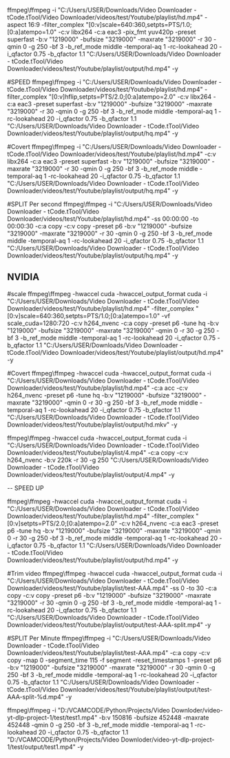 ffmpeg\ffmpeg -i "C:/Users/USER/Downloads/Video Downloader - tCode.tTool/Video Downloader/videos/test/Youtube/playlist/hd.mp4" -aspect 16:9 -filter_complex "[0:v]scale=640:360,setpts=PTS/1.0;[0:a]atempo=1.0" -c:v libx264 -c:a eac3 -pix_fmt yuv420p -preset superfast -b:v "1219000" -bufsize "3219000" -maxrate "3219000" -r 30 -qmin 0 -g 250 -bf 3 -b_ref_mode middle -temporal-aq 1 -rc-lookahead 20 -i_qfactor 0.75 -b_qfactor 1.1 "C:/Users/USER/Downloads/Video Downloader - tCode.tTool/Video Downloader/videos/test/Youtube/playlist/output/hd.mp4" -y

#SPEED
ffmpeg\ffmpeg -i "C:/Users/USER/Downloads/Video Downloader - tCode.tTool/Video Downloader/videos/test/Youtube/playlist/hd.mp4" -filter_complex "[0:v]hflip,setpts=PTS/2.0;[0:a]atempo=2.0" -c:v libx264 -c:a eac3 -preset superfast -b:v "1219000" -bufsize "3219000" -maxrate "3219000" -r 30 -qmin 0 -g 250 -bf 3 -b_ref_mode middle -temporal-aq 1 -rc-lookahead 20 -i_qfactor 0.75 -b_qfactor 1.1 "C:/Users/USER/Downloads/Video Downloader - tCode.tTool/Video Downloader/videos/test/Youtube/playlist/output/hq.mp4" -y

#Covert
ffmpeg\ffmpeg -i "C:/Users/USER/Downloads/Video Downloader - tCode.tTool/Video Downloader/videos/test/Youtube/playlist/hd.mp4" -c:v libx264 -c:a eac3 -preset superfast -b:v "1219000" -bufsize "3219000" -maxrate "3219000" -r 30 -qmin 0 -g 250 -bf 3 -b_ref_mode middle -temporal-aq 1 -rc-lookahead 20 -i_qfactor 0.75 -b_qfactor 1.1 "C:/Users/USER/Downloads/Video Downloader - tCode.tTool/Video Downloader/videos/test/Youtube/playlist/output/hq.mp4" -y

#SPLIT Per second
ffmpeg\ffmpeg -i "C:/Users/USER/Downloads/Video Downloader - tCode.tTool/Video Downloader/videos/test/Youtube/playlist/hd.mp4" -ss 00:00:00 -to 00:00:30 -c:a copy -c:v copy -preset p6 -b:v "1219000" -bufsize "3219000" -maxrate "3219000" -r 30 -qmin 0 -g 250 -bf 3 -b_ref_mode middle -temporal-aq 1 -rc-lookahead 20 -i_qfactor 0.75 -b_qfactor 1.1 "C:/Users/USER/Downloads/Video Downloader - tCode.tTool/Video Downloader/videos/test/Youtube/playlist/output/hq.mp4" -y



## NVIDIA ############################

#scale
ffmpeg\ffmpeg -hwaccel cuda -hwaccel_output_format cuda -i "C:/Users/USER/Downloads/Video Downloader - tCode.tTool/Video Downloader/videos/test/Youtube/playlist/hd.mp4" -filter_complex "[0:v]scale=640:360,setpts=PTS/1.0;[0:a]atempo=1.0" -vf scale_cuda=1280:720 -c:v h264_nvenc -c:a copy -preset p6 -tune hq -b:v "1219000" -bufsize "3219000" -maxrate "3219000" -qmin 0 -r 30 -g 250 -bf 3 -b_ref_mode middle -temporal-aq 1 -rc-lookahead 20 -i_qfactor 0.75 -b_qfactor 1.1 "C:/Users/USER/Downloads/Video Downloader - tCode.tTool/Video Downloader/videos/test/Youtube/playlist/output/hd.mp4" -y

#Covert
ffmpeg\ffmpeg -hwaccel cuda -hwaccel_output_format cuda -i "C:/Users/USER/Downloads/Video Downloader - tCode.tTool/Video Downloader/videos/test/Youtube/playlist/hd.mp4" -c:a acc -c:v h264_nvenc -preset p6 -tune hq -b:v "1219000" -bufsize "3219000" -maxrate "3219000" -qmin 0 -r 30 -g 250 -bf 3 -b_ref_mode middle -temporal-aq 1 -rc-lookahead 20 -i_qfactor 0.75 -b_qfactor 1.1 "C:/Users/USER/Downloads/Video Downloader - tCode.tTool/Video Downloader/videos/test/Youtube/playlist/output/hd.mkv" -y

ffmpeg\ffmpeg -hwaccel cuda -hwaccel_output_format cuda -i "C:/Users/USER/Downloads/Video Downloader - tCode.tTool/Video Downloader/videos/test/Youtube/playlist/4.mp4" -c:a copy -c:v h264_nvenc -b:v 220k -r 30 -g 250 "C:/Users/USER/Downloads/Video Downloader - tCode.tTool/Video Downloader/videos/test/Youtube/playlist/output/4.mp4" -y

-- SPEED UP

ffmpeg\ffmpeg -hwaccel cuda -hwaccel_output_format cuda -i "C:/Users/USER/Downloads/Video Downloader - tCode.tTool/Video Downloader/videos/test/Youtube/playlist/hd.mp4" -filter_complex "[0:v]setpts=PTS/2.0;[0:a]atempo=2.0" -c:v h264_nvenc -c:a eac3 -preset p6 -tune hq -b:v "1219000" -bufsize "3219000" -maxrate "3219000" -qmin 0 -r 30 -g 250 -bf 3 -b_ref_mode middle -temporal-aq 1 -rc-lookahead 20 -i_qfactor 0.75 -b_qfactor 1.1 "C:/Users/USER/Downloads/Video Downloader - tCode.tTool/Video Downloader/videos/test/Youtube/playlist/output/hd.mp4" -y

#Trim video
ffmpeg\ffmpeg -hwaccel cuda -hwaccel_output_format cuda -i "C:/Users/USER/Downloads/Video Downloader - tCode.tTool/Video Downloader/videos/test/Youtube/playlist/test-AAA.mp4" -ss 0 -to 30 -c:a copy -c:v copy -preset p6 -b:v "1219000" -bufsize "3219000" -maxrate "3219000" -r 30 -qmin 0 -g 250 -bf 3 -b_ref_mode middle -temporal-aq 1 -rc-lookahead 20 -i_qfactor 0.75 -b_qfactor 1.1 "C:/Users/USER/Downloads/Video Downloader - tCode.tTool/Video Downloader/videos/test/Youtube/playlist/output/test-AAA-split.mp4" -y

#SPLIT Per Minute
ffmpeg\ffmpeg -i "C:/Users/USER/Downloads/Video Downloader - tCode.tTool/Video Downloader/videos/test/Youtube/playlist/test-AAA.mp4" -c:a copy -c:v copy -map 0 -segment_time 115 -f segment -reset_timestamps 1 -preset p6 -b:v "1219000" -bufsize "3219000" -maxrate "3219000" -r 30 -qmin 0 -g 250 -bf 3 -b_ref_mode middle -temporal-aq 1 -rc-lookahead 20 -i_qfactor 0.75 -b_qfactor 1.1 "C:/Users/USER/Downloads/Video Downloader - tCode.tTool/Video Downloader/videos/test/Youtube/playlist/output/test-AAA-split-%d.mp4" -y

ffmpeg\ffmpeg -i "D:/VCAMCODE/Python/Projects/Video Downloder/video-yt-dlp-project-1/test/test1.mp4" -b:v 150816 -bufsize 452448 -maxrate 452448 -qmin 0 -g 250 -bf 3 -b_ref_mode middle -temporal-aq 1 -rc-lookahead 20 -i_qfactor 0.75 -b_qfactor 1.1 "D:/VCAMCODE/Python/Projects/Video Downloder/video-yt-dlp-project-1/test/output/test1.mp4" -y
